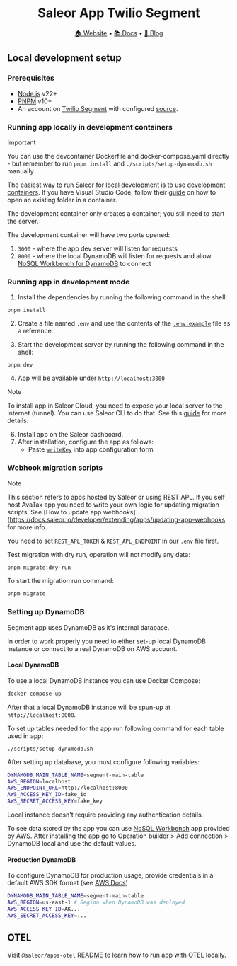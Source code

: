 <div align="center">
  <h1>Saleor App Twilio Segment</h1>
</div>

<div align="center">
  <a href="https://saleor.io/">🏠 Website</a>
  <span> • </span>
  <a href="https://docs.saleor.io/">📚 Docs</a>
  <span> • </span>
  <a href="https://saleor.io/blog/">📰 Blog</a>
</div>

## Local development setup

### Prerequisites

- [Node.js](https://nodejs.org) v22+
- [PNPM](https://pnpm.io/) v10+
- An account on [Twilio Segment](https://segment.com/) with configured [source](https://segment.com/docs/partners/sources/).

### Running app locally in development containers

> [!IMPORTANT]
> You can use the devcontainer Dockerfile and docker-compose.yaml directly - but remember to run `pnpm install` and `./scripts/setup-dynamodb.sh` manually

The easiest way to run Saleor for local development is to use [development containers](https://containers.dev/).
If you have Visual Studio Code, follow their [guide](https://code.visualstudio.com/docs/devcontainers/containers#_quick-start-open-an-existing-folder-in-a-container) on how to open an existing folder in a container.

The development container only creates a container; you still need to start the server.

The development container will have two ports opened:

1. `3000` - where the app dev server will listen for requests
2. `8000` - where the local DynamoDB will listen for requests and allow [NoSQL Workbench for DynamoDB](https://docs.aws.amazon.com/amazondynamodb/latest/developerguide/workbench.html) to connect

### Running app in development mode

1. Install the dependencies by running the following command in the shell:

```shell
pnpm install
```

2. Create a file named `.env` and use the contents of the [`.env.example`](./.env.example) file as a reference.

3. Start the development server by running the following command in the shell:

```shell
pnpm dev
```

4. App will be available under `http://localhost:3000`

> [!NOTE]
> To install app in Saleor Cloud, you need to expose your local server to the internet (tunnel). You can use Saleor CLI to do that. See this [guide](https://docs.saleor.io/developer/extending/apps/developing-with-tunnels) for more details.

6. Install app on the Saleor dashboard.
7. After installation, configure the app as follows:
   - Paste [`writeKey`](https://segment.com/docs/connections/find-writekey/) into app configuration form

### Webhook migration scripts

> [!NOTE]
> This section refers to apps hosted by Saleor or using REST APL. If you self host AvaTax app you need to write your own logic for updating migration scripts.
> See [How to update app webhooks](https://docs.saleor.io/developer/extending/apps/updating-app-webhooks for more info.

You need to set `REST_APL_TOKEN` & `REST_APL_ENDPOINT` in our `.env` file first.

Test migration with dry run, operation will not modify any data:

```bash
pnpm migrate:dry-run
```

To start the migration run command:

```bash
pnpm migrate
```

### Setting up DynamoDB

Segment app uses DynamoDB as it's internal database.

In order to work properly you need to either set-up local DynamoDB instance or connect to a real DynamoDB on AWS account.

#### Local DynamoDB

To use a local DynamoDB instance you can use Docker Compose:

```bash
docker compose up
```

After that a local DynamoDB instance will be spun-up at `http://localhost:8000`.

To set up tables needed for the app run following command for each table used in app:

```shell
./scripts/setup-dynamodb.sh
```

After setting up database, you must configure following variables:

```bash
DYNAMODB_MAIN_TABLE_NAME=segment-main-table
AWS_REGION=localhost
AWS_ENDPOINT_URL=http://localhost:8000
AWS_ACCESS_KEY_ID=fake_id
AWS_SECRET_ACCESS_KEY=fake_key
```

Local instance doesn't require providing any authentication details.

To see data stored by the app you can use [NoSQL Workbench](https://docs.aws.amazon.com/amazondynamodb/latest/developerguide/workbench.html) app provided by AWS. After installing the app go to Operation builder > Add connection > DynamoDB local and use the default values.

#### Production DynamoDB

To configure DynamoDB for production usage, provide credentials in a default AWS SDK format (see [AWS Docs](https://docs.aws.amazon.com/sdk-for-javascript/v2/developer-guide/loading-node-credentials-environment.html))

```bash
DYNAMODB_MAIN_TABLE_NAME=segment-main-table
AWS_REGION=us-east-1 # Region when DynamoDB was deployed
AWS_ACCESS_KEY_ID=AK...
AWS_SECRET_ACCESS_KEY=...
```

## OTEL

Visit `@saleor/apps-otel` [README](../../packages/otel/README.md) to learn how to run app with OTEL locally.
